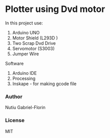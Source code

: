 # Plotter using Dvd motor

In this project use:
1. Arduino UNO
2. Motor Shield (L293D )
3. Two Scrap Dvd Drive
4. Servomotor (S3003)
5. Jumper Wire

Software
1. Arduino IDE
2. Processing
3. Inskape - for making gcode file


### Author
Nutiu Gabriel-Florin

### License
MIT
